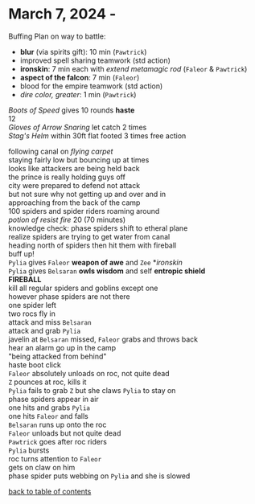# March 7, 2024 - 

Buffing Plan on way to battle:
- **blur** (via spirits gift): 10 min (`Pawtrick`)
- improved spell sharing teamwork (std action)
- **ironskin**: 7 min each with _extend metamagic rod_ (`Faleor` & `Pawtrick`)
- **aspect of the falcon**: 7 min (`Faleor`)
- blood for the empire teamwork (std action)
- _dire color, greater_: 1 min (`Pawtrick`)

_Boots of Speed_ gives 10 rounds **haste**  
12  
_Gloves of Arrow Snaring_ let catch 2 times  
_Stag's Helm_ within 30ft flat footed 3 times free action  

following canal on _flying carpet_  
staying fairly low but bouncing up at times  
looks like attackers are being held back  
the prince is really holding guys off  
city were prepared to defend not attack  
but not sure why not getting up and over and in  
approaching from the back of the camp  
100 spiders and spider riders roaming around  
_potion of resist fire_ 20 (70 minutes)  
knowledge check: phase spiders shift to etheral plane  
realize spiders are trying to get water from canal  
heading north of spiders then hit them with fireball  
buff up!  
`Pylia` gives `Faleor` **weapon of awe** and `Zee` **ironskin*  
`Pylia` gives `Belsaran` **owls wisdom** and self **entropic shield**  
**FIREBALL**  
kill all regular spiders and goblins except one  
however phase spiders are not there  
one spider left  
two rocs fly in  
attack and miss `Belsaran`  
attack and grab `Pylia`  
javelin at `Belsaran` missed, `Faleor` grabs and throws back  
hear an alarm go up in the camp  
"being attacked from behind"  
haste boot click  
`Faleor` absolutely unloads on roc, not quite dead  
`Z` pounces at roc, kills it  
`Pylia` fails to grab `Z` but she claws `Pylia` to stay on  
phase spiders appear in air  
one hits and grabs `Pylia`  
one hits `Faleor` and falls  
`Belsaran` runs up onto the roc  
`Faleor` unloads but not quite dead  
`Pawtrick` goes after roc riders  
`Pylia` bursts  
roc turns attention to `Faleor`  
gets on claw on him  
phase spider puts webbing on `Pylia` and she is slowed  





[back to table of contents](/sessions/README.md)
